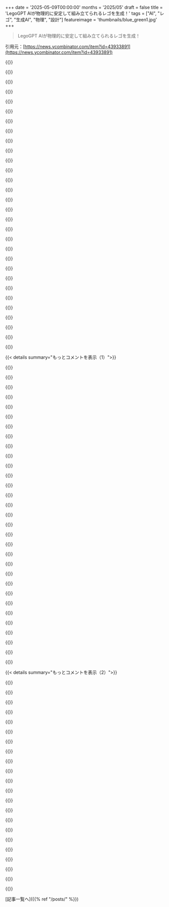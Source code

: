 +++
date = '2025-05-09T00:00:00'
months = '2025/05'
draft = false
title = 'LegoGPT AIが物理的に安定して組み立てられるレゴを生成！'
tags = ["AI", "レゴ", "生成AI", "物理", "設計"]
featureimage = 'thumbnails/blue_green1.jpg'
+++

> LegoGPT AIが物理的に安定して組み立てられるレゴを生成！

引用元：[https://news.ycombinator.com/item?id=43933891](https://news.ycombinator.com/item?id=43933891)




{{<matomeQuote body="記事の安定化の話、AIって手動で制約を与えて，その中で自由にアイデアを出させるのが面白い使い方だと思うんだよね．例えば信号機みたいに，衝突しない組み合わせだけを許容する制約を設定すれば，AIはその中で最適なパターンを見つけられる．問題は制約設計だよ．レゴの場合は組み方と安定性が制約になるね．" userName="haberman" createdAt="2025/05/09 06:59:43" color="#38d3d3">}}




{{<matomeQuote body="ドメイン固有の制約内で可能性を生成・最適化って，それ数十年も前からやってるmetaheuristicsってやつだよ．アルゴリズムは色々あるんだ．軽い入門書ならここにあるよ：https://cs.gmu.edu/~sean/book/metaheuristics/" userName="benterix" createdAt="2025/05/09 07:37:23" color="#38d3d3">}}




{{<matomeQuote body="Metaheuristics？それって’隠れ層にニューロンいくつとか，隠れ層の数も分からないから，最適化問題にして勝手に探させよう’ってのに似てると思ってたんだけど．" userName="eurekin" createdAt="2025/05/09 08:38:30" color="">}}




{{<matomeQuote body="それ，だいたいHyperparameter tuningって呼ばれてるよ．" userName="PeterStuer" createdAt="2025/05/09 09:16:59" color="#38d3d3">}}




{{<matomeQuote body="Hyperparameter tuningに関して，OptunaとかKatib（KubeFlowの）みたいな既存ソリューションも，e.g. CMA-ESみたいなmetaheuristicsを使ってるよ．" userName="benterix" createdAt="2025/05/09 10:40:53" color="#ff33a1">}}




{{<matomeQuote body="リンク先のmetaheuristicsの説明（候補に評価をつける）は，’AIが車が衝突する解を出したから，その解に悪い評価をつけよう’って聞こえるね．俺が期待してたのは，’無効な解は最初から生成されないように問題を定義する’ってアプローチなんだけど．" userName="haberman" createdAt="2025/05/09 15:54:30" color="#ff5c5c">}}




{{<matomeQuote body="’無効な解が生成されない’モデルなんてどうやって作るんだ？’車が衝突しない’モデルなんてありえないよ．避けられない衝突で被害を抑える余地だってある．結局，最適化には段階的な評価（sliding scales）の方がずっと良いんだ．" userName="kmacdough" createdAt="2025/05/09 16:56:38" color="#ff33a1">}}




{{<matomeQuote body="俺は元の投稿（コメント970）の信号機の文脈で話してたんだ．衝突しない青信号の組み合わせは簡単に列挙できる．つまり，現実ではありえない組み合わせ（全部青とか）を最初から排除するってこと．AIはその中で選ぶだけ．赤無視は防げないけど，可能な範囲で最適化できるんだ．" userName="haberman" createdAt="2025/05/09 17:51:56" color="#785bff">}}




{{<matomeQuote body="’無効な解が生成されない’ってのは，Hyperparameter tuningで上限・下限を決めるのに似てて，そういう風に機能することもあるよ．でも，何が適切か分からず，境界にぶつかったら広げなきゃいけない，みたいな難しさもあるんだ．" userName="dvfjsdhgfv" createdAt="2025/05/09 16:06:09" color="#ff5733">}}




{{<matomeQuote body="ありがとう，でも奇妙な偶然だけど，それちょうど今俺が持ってる本なんだ．序文に著者が「これらのノートは教科書の補足として最適だと思う」って書いてるんだよね．そのトピックの良い教科書，何か知ってる？" userName="jllyhill" createdAt="2025/05/09 09:25:46" color="">}}




{{<matomeQuote body="人それぞれ好みはあるけど、俺にはこの人のMetaheuristicsの本が役に立ったよ。これ→ https://www.youtube.com/watch?v=ksK-XzkSQlk" userName="benterix" createdAt="2025/05/09 15:00:35" color="">}}




{{<matomeQuote body="てかさ、もっと広い範囲だとCombinatorial Optimizationっていう分野全体の話だよ。Metaheuristicsはその中のほんの一部分。" userName="mzl" createdAt="2025/05/09 11:28:35" color="">}}




{{<matomeQuote body="その「小さい部分」ってのは原理的にはその通りだと思うよ。でも個人的には、実際の現場だとMetaheuristicsって超重要ででかい分野だって感じてる（どれくらいって言われると難しいけどね）。" userName="dvfjsdhgfv" createdAt="2025/05/09 16:07:59" color="">}}




{{<matomeQuote body="既存のLLMでもう使える簡単な例はJSON Schemaモードだよ。これ使うと、ルール違反の状態を作りづらくできるんだ。制約付きの環境でモデルを動かせば、少なくとも正しいかはともかく、有効な出力は保証される。LLMの出力に型安全性を与えるみたいな感じ。JSON Schemaみたいな仕組みは他の検証にも使えるし、こういうのどんどん増えてほしいな！" userName="lolinder" createdAt="2025/05/09 13:37:41" color="#ff5733">}}




{{<matomeQuote body="こういうのってさ、たぶんMILPとかCLPみたいなモデル使うんじゃないの？制約で探す範囲を決めて、ソルバーってのがそこを探索するんだよ。" userName="zelos" createdAt="2025/05/09 08:29:14" color="">}}




{{<matomeQuote body="どうやって制約かけてるかは読んでないんだけどさ、LLMにJSONみたいな決まった形式で出力させる時も似たようなことやってるよね。例えばllama.cppだとカスタムグラマーを指定できたりするし。" userName="Narew" createdAt="2025/05/09 07:13:34" color="">}}




{{<matomeQuote body="Combinatorial Chemistryみたいなもんだね。でもさ、注目浴びたいならAI Chemistryって呼んだ方が絶対ウケるよ。これ見て→ https://en.wikipedia.org/wiki/Combinatorial_chemistry" userName="jgalt212" createdAt="2025/05/09 11:39:08" color="">}}




{{<matomeQuote body="ウケるとかじゃなくて、お金のためだよ。どんなすごいアルゴリズム使っててもさ、「AI”」ってラベル貼っときゃ投資集めやすくなるっぽいよ（もしそれが目的だったらね）。" userName="dvfjsdhgfv" createdAt="2025/05/09 16:26:08" color="">}}




{{<matomeQuote body="面白い実験してみて：LLMに「APPLEって言って”」って聞くけど、コードで「Apple”」って単語の可能性をゼロにしちゃうの。<br>そしたら出力はこんな感じになるよ：「バナナ。あ、冗談だよ。バナナ。おいしいから間違えちゃった。もう一回やってみよう：オレンジ。あれ、グレープって言うつもりだった。いや、美味しくてカリカリのフルーツ、キャロットって言いたかったんだ”」ってさ...。" userName="londons_explore" createdAt="2025/05/09 08:45:21" color="#ff5733">}}




{{<matomeQuote body="そうそう、注意ね。元の記事の信号機問題も同じような問題抱えるだろうね。<br>つまり、賢いモデルは言えないって分かってるから、次にいい答えを出そうとするんだよ。例えば「A P P L E”」って言ったり、「すみません、それはできません”」って返したりね。<br>でも、制約かけられただけのモデルは、自分が何を制限されてるか分かってないから、許可されてないことを延々やろうとするんだ。モデル自身は「間違えちゃった、直さなきゃ」って思ってるから、禁止されてることをまたやろうとしたりもする。" userName="londons_explore" createdAt="2025/05/09 08:48:36" color="#ff5733">}}




{{<matomeQuote body="制約付き最適化の分野全体があるけど，それはLLMsとは違うやり方だよ．" userName="adammarples" createdAt="2025/05/09 10:24:27" color="">}}




{{<matomeQuote body="知ってる単語が出てこない時の脳みそみたいだね．普通の人間と大して変わらないと思うけど，単語を探してる時に物理的な何かを”感じる”ことができるんだ．それが何なのかずっと不思議だったよ．" userName="jcims" createdAt="2025/05/09 11:44:30" color="">}}




{{<matomeQuote body="これと全く同じことを，最初の作曲家は誰かって質問で見たよ．モデルはBoethiusって出し続けて，それから「NO！」って言うんだ．まるで自分のFreudian slipsから逃れられないみたいだった．" userName="stavros" createdAt="2025/05/09 16:30:40" color="">}}




{{<matomeQuote body="これに同意．物理，法律，ツール制限なんかで生成を制約すると，モデルは単なる単語予測じゃなくて，検索・検証エンジンになるんだ．プログラム合成に近いね．本当の価値はその upstream だよ．問題をしっかり定義して，モデルが使えるものだけを生成するように追い込むこと．" userName="giordanol" createdAt="2025/05/09 12:50:14" color="#ff5733">}}




{{<matomeQuote body="エラーフィードバックが，最初の約束をいくつか実現できる唯一のものみたいだね．例えば，text-to-SQL botに同じアイデア（SQLプロバイダーからのエラーフィードバック）を与えると，価値のあるクエリを生成する成功率がずっと高くなるんだ．" userName="bob1029" createdAt="2025/05/09 12:17:56" color="#45d325">}}




{{<matomeQuote body="めっちゃ同意！ これこそAIが一番輝く場所だと思うよ．物理とか交通安全みたいなゲームのルールは人間が決めて，AIには最適解を見つけるための膨大な探索空間を探検させよう．" userName="KurSix" createdAt="2025/05/09 10:24:17" color="#ff5733">}}




{{<matomeQuote body="Reinforcement Learningに興味あるかもね．システムにマイナス報酬を与えれば，最終的には安全ルールに従うようになるかもしれないよ．本番で使うときは，それでも安全装置はつけておくのが賢明だけどね．" userName="smokel" createdAt="2025/05/09 18:46:02" color="#ff33a1">}}




{{<matomeQuote body="これ，多分LEGOの弁護士から手紙が来るぞ．安全でいたいならLEGOって単語は使わない方がいい．Bricksとかドイツ語の”Klemmbausteine”を使え．たくさんの人がLEGOの弁護士とやり合ってて，あれは大変らしい．" userName="sschueller" createdAt="2025/05/09 06:40:24" color="#ff5733">}}




{{<matomeQuote body="なんでSegaみたいになれるのにNintendoみたいなんだよ？ コミュニティがいる場所で受け入れろって．" userName="edoceo" createdAt="2025/05/09 06:42:38" color="">}}




{{<matomeQuote body="Trademark lawだとそういう余地はないんだよ．The Lego Groupは積極的に商標を守る必要がある．つまり，LegoGPTみたいな名前は「それやっちゃダメでしょ」の分かりやすい例なんだ．" userName="Freak_NL" createdAt="2025/05/09 07:51:31" color="#785bff">}}




{{< details summary="もっとコメントを表示（1）">}}

{{<matomeQuote body="Sega’s [0] main businessはパチンコ（so gambling）なんだ．彼らにとってSonic brandがファンに使われることはほとんど影響がない，むしろ他のブランドへの必要な好感度を築いてくれるかもね．そこがNintendoとは根本的に違うところだよ．[0] https://en.m.wikipedia.org/wiki/Sega_Sammy_Holdings" userName="makeitdouble" createdAt="2025/05/09 08:23:27" color="">}}




{{<matomeQuote body="登録商標はLEGOで，全部大文字だよ．あと，彼らはこういうファンメイドのものに対してはあまり訴えたりしない傾向があるね．いくつかググった感じでは，彼らは利益を食い潰してる偽物業者に対しては厳しく対応してるみたいだよ．" userName="cluckindan" createdAt="2025/05/09 09:33:23" color="#ff5c5c">}}




{{<matomeQuote body="これは学術研究だし，フェアユースにあたるんじゃないかな．" userName="amelius" createdAt="2025/05/09 09:10:53" color="">}}




{{<matomeQuote body="彼らは実際にactual LEGO bricksを使ってるから，何かを誤って伝えてるわけじゃないね．グレーゾーンは，彼らがLEGO the companyと提携してないことをはっきり明記してないところだよ．一方で（OTOH），彼らは何も収益化しようとしてないみたいだから，LEGOから売上を傷つけてるって主張されるリスクは低いと思うよ．" userName="necovek" createdAt="2025/05/09 12:00:20" color="#ff33a1">}}




{{<matomeQuote body="Fair UseはCopyrightの話で，四要素テストがあるんだ．TrademarkはCopyrightとは違うよ．違いを学ぶのは教育的だし．．．そして金銭的にも賢明かもね．" userName="6stringmerc" createdAt="2025/05/09 16:47:09" color="#ff5733">}}




{{<matomeQuote body="一方（Meanwhile），Amazonはこの”Boy and Tiger Adventure Blocks Set”なんていうのを喜んで売ったり宣伝したりしてるよ．これはLEGOとCalvin ＆ Hobbesの両方をパクってるね：https：//www．amazon．com/Adventure-Rotatable-Compatible-Charac．．．" userName="andrewchilds" createdAt="2025/05/09 14:51:49" color="">}}




{{<matomeQuote body="全く同意だよ．これは企業のいじめだって非難されるレベルを遥かに超えてるべきだね．Legosって言うのと，製品名に積極的にbrand nameを入れるのは全然別のことだよ！NikeGPT，CocaColaGPT，IkeaGPTも同じ問題に直面するだろうね 😉" userName="MrOrelliOReilly" createdAt="2025/05/09 08:50:12" color="">}}




{{<matomeQuote body="（最初は）ファンメイドのものでも，注目されるくらい大きくなると，名前に’Lego’を入れることはできなくなるのが普通なんだ．大抵は代わりに’brick’のバリエーションが使われるよ（例えば，Bricklink，Rebrickable，EuroBricksとかね）．" userName="Freak_NL" createdAt="2025/05/09 10:28:15" color="#ff5733">}}




{{<matomeQuote body="あらゆる発言を攻撃する必要はないけど、’LegoGPT’みたいな名前は保護されてないよ。" userName="shakna" createdAt="2025/05/09 08:52:24" color="">}}




{{<matomeQuote body="Sega’sゲームがたくさんモバイル向けになってるの面白いね。あと忘れちゃいけないのが、Sega は元々日本にコインゲーム機を輸入したり、スロットマシンやジュークボックスを製造したりしてたんだよ。https://en.m.wikipedia.org/wiki/History_of_Sega" userName="MrsPeaches" createdAt="2025/05/09 08:52:37" color="">}}




{{<matomeQuote body="すぐに同じこと考えたよ！これ、近いうちにやられちゃうね" userName="ChrisRob" createdAt="2025/05/09 07:50:28" color="">}}




{{<matomeQuote body="Ripping off Calvin and hobs はパクってるかもだけど Lego は違うね。https://en.wikipedia.org/wiki/Hilary_Page#KiddicraftLego はそれ以前の連結ブロックのデザインが元になってるんだ。手頃な価格と高い精度、耐久性ですごく有名になっただけで、コンセプトを発明したわけじゃない。それに、元の機能特許はずいぶん前に期限切れになってるよ。" userName="Retric" createdAt="2025/05/09 15:15:17" color="#785bff">}}




{{<matomeQuote body="ヨーロッパの商標は登録必須だから、防御に必要な範囲は慣習法の商標を守るのに比べてかなり弱いんだ。" userName="anticensor" createdAt="2025/05/11 07:05:52" color="">}}




{{<matomeQuote body="Fair Use ！＝ Fair use だよ。https://www.inta.org/fact-sheets/fair-use-of-trademarks-inte..." userName="amelius" createdAt="2025/05/09 19:05:43" color="">}}




{{<matomeQuote body="IANAL、だけど EU 法には”fair use”はないんだよね。許可（または支払い）がいらない”非常に特定の”利用ケースはあって、USの”fair use”の原則より限定的だと思う。EU だから、研究に関しては著者たちに有利に働くかもしれない特殊な規則がたくさんあるんだろうね。" userName="msiebuhr" createdAt="2025/05/09 12:07:20" color="">}}




{{<matomeQuote body="BrickLink は商業的なサイトで、Rebrickable もそう。EuroBricks には LEGO の中の人もいるユーザーがいるみたいだね。" userName="cluckindan" createdAt="2025/05/09 21:13:15" color="">}}




{{<matomeQuote body="数億円の大学が論文や宣伝目的でバックについてるのは、趣味でやってる人たちとは全然違うんだよ、少なくとも俺はそう思う。まあ、俺はゼロからIPを生み出す本当の意味でのクリエイターの超少数派だから、”さっさと作って壊せ”みたいな考え方とは視点が全然違うけどね。" userName="6stringmerc" createdAt="2025/05/09 16:49:36" color="">}}




{{<matomeQuote body="YouTubeとか個人の趣味サイトですら、名前を間違った文脈で使っただけで削除依頼が来てるらしいよ。" userName="KurSix" createdAt="2025/05/09 10:27:22" color="">}}




{{<matomeQuote body="Legoって言うのは全然大丈夫だし、中古のLegoを売るのも本物のLegoブロック使ってますって書けばOKだよ（転売に関する法規で認められてるだけだけどね）。でも、Lego Groupの公式企画みたいに見えたり、改造したLegoブロックを売ったりするのは超嫌がるみたい。改造Legoブロックは絶対に売っちゃダメ。" userName="Freak_NL" createdAt="2025/05/09 10:32:37" color="#45d325">}}




{{<matomeQuote body="商標法の性質とか意図について、めっちゃ無知な考え方だね。どっちみち現実を知ることになると思うよ。よく言うけど、裁判じゃ君の感情なんて関係ないから。" userName="6stringmerc" createdAt="2025/05/09 16:45:58" color="">}}




{{<matomeQuote body="彼らは多分”特許”文化があるんだろうね。歴史的に見ても、Kiddicraftっていう会社の既存のロック式ブロックのコンセプトを再利用して、もっとしっかりロックできるようにする方法を見つけて…元々その会社や他の会社が実装する前に特許取って市場を制したんだから。有名になったのは半分は技術的な理由、半分は法務部門のおかげって言えるかもね…" userName="ygouzerh" createdAt="2025/05/09 11:27:44" color="">}}




{{<matomeQuote body="これ、あんまりすごい結果に見えないな。使ってるブロックも少ないし、出来上がりも目指したものとあんまり似てない。手作りのアルゴリズムの方がずっと良い結果になる気がする。" userName="stevage" createdAt="2025/05/09 08:42:29" color="#38d3d3">}}




{{<matomeQuote body="でも、ここでのすごいところはフォトリアルさじゃなくて、言語理解と物理的に組み立てられることの組み合わせだと思うな。" userName="KurSix" createdAt="2025/05/09 10:28:38" color="#38d3d3">}}




{{<matomeQuote body="あれさ，テクスチャ（偽物だけど）があるからちょっと形になってるだけで，普通の色のブロックだったらただのレゴの塊だよ．" userName="tokai" createdAt="2025/05/09 12:43:37" color="">}}




{{<matomeQuote body="なんかさ，持ってるブロックの山を写真で読み込ませたら，それで作れるものの設計図出してくれるAIが必要だよね．今の技術なら全然できると思うけど，専用のモデルを学習させる必要はあるだろうね．" userName="otabdeveloper4" createdAt="2025/05/09 08:44:50" color="#ff33a1">}}




{{<matomeQuote body="もうそういうアプリあるよ．持ってるブロックの写真を撮ると，大量の既存モデルの中から作れるやつを選んでくれるの．でも，あれは結構前からあるから，今みんながAIって呼んでるのとはちょっと違うかも（ブロック識別に古いML技術使ってて，作れる設計図はDB検索で見つける感じ）．" userName="dspillett" createdAt="2025/05/09 09:17:57" color="#ff5733">}}




{{<matomeQuote body="もうあるよ．LEGOが出してる．<br>https://brickit.app/" userName="Spellman" createdAt="2025/05/09 18:15:07" color="#38d3d3">}}




{{<matomeQuote body="あれ使ってみたけど，信じられないくらい簡単なものしか作れないよ．みんなが想像してるような複雑なやつじゃないんだよね．" userName="Loughla" createdAt="2025/05/09 19:52:42" color="">}}




{{<matomeQuote body="俺が一番興味あるのは，ブロックやパーツの山からモデルを組み立てられるロボットだな．" userName="amelius" createdAt="2025/05/09 09:12:36" color="">}}




{{<matomeQuote body="これ，ファインチューニングされた1Bモデルだと考えたらすごくクールだね．" userName="nkko" createdAt="2025/05/09 10:54:14" color="">}}

{{</details>}}




{{< details summary="もっとコメントを表示（2）">}}

{{<matomeQuote body="記事のページにバグがあるよ（少なくともiPhoneだとね）．GIFのところまでスクロールすると，勝手に読み込み始めて，その時点でもうどこにも移動するのがすごく大変になるんだ．" userName="jader201" createdAt="2025/05/09 06:06:38" color="#38d3d3">}}




{{<matomeQuote body="いつになったらみんな，自動再生しないってことを学ぶんだろうね．" userName="Aeolun" createdAt="2025/05/09 06:13:28" color="">}}




{{<matomeQuote body="オートプレイはいいんだけどさ、Safariが勝手にフルスクリーンで再生するのが問題なんだよ。Firefoxとかだと普通の動画コンテナで再生されるんだけどね。" userName="vachina" createdAt="2025/05/09 07:07:48" color="">}}




{{<matomeQuote body="俺のFirefox Desktopだと逆なんだよ。gifだって気づかなくて、あの画像が何を伝えたいのか不思議に思ってたんだ。" userName="pragmatick" createdAt="2025/05/09 06:40:44" color="">}}




{{<matomeQuote body="これ、動画要素にplaysinlineつければ直せるはずだけどね。Mozillaの開発者向けサイトに情報あるよ。iOSのデフォルト動作なのはマジうざいけど。" userName="MangoTec" createdAt="2025/05/09 09:41:23" color="">}}




{{<matomeQuote body="LEGO組み立てるのに自動化はいらねえんだよ―それが楽しいとこなんだし、自分でやりたいんだよ。俺が自動化してほしいのは、組み立てた後。片付けとか、色や形ごとにブロックを仕分けるとか、ちゃんと保管するとか。科学者にはさ、マジで現実世界にある問題を解決することから始めてほしいんだよね。そこにマジな価値も金もあるんだよ。" userName="RaSoJo" createdAt="2025/05/09 09:26:58" color="#785bff">}}




{{<matomeQuote body="LEGO2メートルトンの仕分けっていう面白い記事があるよ（2017年）。あと、人工知能搭載のLEGO仕分けマシンが1万個のLEGOで作られた話もあるよ（2019年）。どっちもリンク貼っとくね。" userName="shagie" createdAt="2025/05/09 19:11:54" color="#ff5733">}}




{{<matomeQuote body="マジでその通りだわ。ホントのイノベーションって、楽しい部分を簡単にするんじゃなくて、つまんない部分を消し去ることだったりするんだよね。" userName="KurSix" createdAt="2025/05/09 10:25:36" color="#45d325">}}




{{<matomeQuote body="このコメント書きにきたよ。片付けと仕分けがLEGO界の一番の問題だよね。" userName="joeyparsons" createdAt="2025/05/09 17:20:42" color="">}}




{{<matomeQuote body="これマジやばい！オブジェクトが組み立てられていくGIFがもう美味しくてたまらん。他に表現のしようがないね；データセット探してる人がいたら、huggingfaceにあるよ。ShapeNetCoreデータセットから2万8千＋のユニークな3Dオブジェクトを含む4万7千＋の異なるLEGO構造が入ってるよ。ローカルでの推論方法はgithubページを見てね。" userName="yathaid" createdAt="2025/05/09 06:26:12" color="#ff33a1">}}




{{<matomeQuote body="「ベーシックなソファ」のアニメーション見て気づいたんだけど、アニメの順番通りに作ると浮いてるブロックが出てくる箇所があるね。このモデルがどうデザインを生成してるか示唆してるね。生成されたLEGO構造をロボットで自動組み立てするの、多分かなり大変だと思うわ。" userName="psiops" createdAt="2025/05/09 07:47:50" color="#ff5733">}}




{{<matomeQuote body="それ言いに来たわ．見てすぐ思ったんだけど，これ完成形はいいけど，組み立てアニメの通りじゃ無理じゃね？まず土台のソファ部分を２段で作って，上の層で下の層のブロックを固定しなきゃ．そんでから脚につけるんだよ．" userName="sdoering" createdAt="2025/05/09 07:55:59" color="#785bff">}}




{{<matomeQuote body="ほんとそれ．実際のロボットがどうやってあのソファ作るのかマジで見たいわ．まあ，ロボットはモデル自体には関係ないけど，ちょっとしたオマケって感じだよね．" userName="paulluuk" createdAt="2025/05/09 10:51:35" color="">}}




{{<matomeQuote body="５万ドルもするロボットがたった数ドルのLego組み立てるのにあんな時間かかってるの笑えるわ．なんかロボットの老人ホーム見てるみたい．" userName="gilgoomesh" createdAt="2025/05/09 06:15:05" color="">}}




{{<matomeQuote body="それがさ，なんでいまだに欧米じゃなくてAsiaで手作業で組み立てられてるかの理由だよ．" userName="FirmwareBurner" createdAt="2025/05/09 06:27:03" color="">}}




{{<matomeQuote body="反論として，実装ライン動画https://youtu.be/Ca-SoKzjh4M?t=110を紹介．SMT部品配置はブロック配置とそんな変わらない．手作業不要なPCB設計できれば組立費用は場所に関係ないって言われてる．SMT実装は１時間に20万個の速度も出せるんだ．［1］ https://www.hallmarknameplate.com/smt-process/" userName="femto" createdAt="2025/05/09 07:24:05" color="#45d325">}}




{{<matomeQuote body="ほとんどの場所で固定具へのセットは自動化されてないよ．まあ，ガントリー式のCNCマシンは垂直にネジを打てるけど，そもそも治具に部品をセットするのは人間が必要なんだ．" userName="imtringued" createdAt="2025/05/09 08:33:32" color="#785bff">}}




{{<matomeQuote body="ディスプレイとかキーボード，リボンケーブルやケースを使った最終組み立てみたいな，高い器用さが求められる作業は今でも人間が手でやってるんだよ．" userName="FirmwareBurner" createdAt="2025/05/09 09:00:47" color="#ff5c5c">}}




{{<matomeQuote body="だからさ，将来ロボット（とかAI）に支配されるって心配するのやめても大丈夫だよ．" userName="smikhanov" createdAt="2025/05/09 06:51:47" color="">}}




{{<matomeQuote body="いや，もう問題だよ．AIは物理より認知タスクにとって脅威．SkynetはTerminatorsで襲うんじゃなく，就職応募や保険申請，クレジットスコアを自動却下したり，SNSで身内を洗脳したりする方．" userName="FirmwareBurner" createdAt="2025/05/09 07:03:27" color="#ff5733">}}




{{<matomeQuote body="全くその通り．でも違いが．”クール”なTerminator Skynetは自分で目標追い，人間が殺すようプログラんだわけじゃない．”つまらない”保険却下Skynetは，残念ながら他の人間によって保険申請を却下するよう明確にプログラんだ．だからやっぱり，AIの支配者より，AIシステム動かす人間を心配すべき．" userName="smikhanov" createdAt="2025/05/09 07:49:34" color="#38d3d3">}}

{{</details>}}



[記事一覧へ]({{% ref "/posts/" %}})
